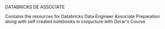 DATABRICKS DE ASSOCIATE

Contains the resources for Databricks Data Engineer Associate Preparation along with self created notebooks in conjucture with Derar's Course
